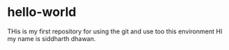 # hello-world
THis is my first repository for using the git and use too this environment
HI my name is siddharth dhawan.
